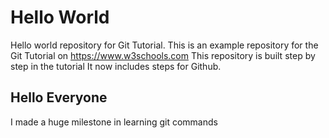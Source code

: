 # Hello World
Hello world repository for Git Tutorial.
This is an example repository for the Git Tutorial on https://www.w3schools.com
This repository is built step by step in the tutorial
It now includes steps for Github.

## Hello Everyone
I made a huge milestone in learning git commands
